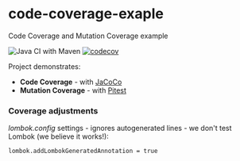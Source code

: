# code-coverage-exaple

Code Coverage and Mutation Coverage example

![Java CI with Maven](https://github.com/softwareskill/code-coverage-example/workflows/Java%20CI%20with%20Maven/badge.svg)
[![codecov](https://codecov.io/gh/softwareskill/code-coverage-exaple/branch/master/graph/badge.svg)](https://codecov.io/gh/softwareskill/code-coverage-example)

Project demonstrates:
* **Code Coverage** - with [JaCoCo](https://www.eclemma.org/jacoco/)
* **Mutation Coverage** - with [Pitest](https://pitest.org/)

### Coverage adjustments

*lombok.config* settings - ignores autogenerated lines - we don't test Lombok (we believe it works!):
```
lombok.addLombokGeneratedAnnotation = true
```
